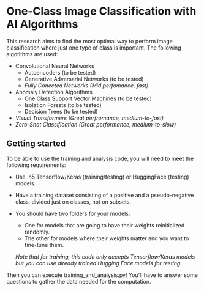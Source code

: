 # One-Class Image Classification with AI Algorithms

This research aims to find the most optimal way to perform image classification where just one type of class is important. The following algotithms are used:

- Convolutional Neural Networks
   - Autoencoders (to be tested)
   - Generative Adversarial Networks (to be tested)
   - *Fully Conected Networks (Mid perfomance, fast)*
- Anomaly Detection Algorithms
   - One Class Support Vector Machines (to be tested)
   - Isolation Forests (to be tested)
   - Decision Trees (to be tested)
- *Visual Transformers (Great perfromance, medium-to-fast)*
- *Zero-Shot Classification (Great performance, medium-to-slow)*

## Getting started
To be able to use the training and analysis code, you will need to meet the following requirements:
- Use .h5 Tensorflow/Keras (training/testing) or HuggingFace (testing) models.
- Have a training dataset consisting of a positive and a pseudo-negative class, divided just on classes, not on subsets.

- You should have two folders for your models:
     - One for models that are going to have their weights reinitialized randomly. 
     - The other for models where their weights matter and you want to fine-tune them.
       
  _Note that for training, this code only accepts Tensorflow/Keras models, but you can use already trained Hugging Face models for testing._

Then you can execute training_and_analysis.py! You'll have to answer some questions to gather the data needed for the computation.
